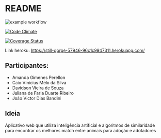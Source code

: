 # README
![example workflow](https://github.com/joaovictordiasdev/petmatch/actions/workflows/github-actions-demo.yml/badge.svg)

[![Code Climate](https://codeclimate.com/github/JoaoVictorDiasDev/PetMatch.png)](https://codeclimate.com/github/JoaoVictorDiasDev/PetMatch)

[![Coverage Status](https://coveralls.io/repos/github/JoaoVictorDiasDev/PetMatch/badge.svg?branch=master)](https://coveralls.io/github/JoaoVictorDiasDev/PetMatch?branch=master)

Link heroku:  https://still-gorge-57946-96c1c9947311.herokuapp.com/


## Participantes:

- Amanda Gimenes Perellon 
- Caio Vinícius Melo da Silva
- Davidson Vieira de Souza
- Juliana de Faria Duarte Ribeiro
- João Victor Dias Bandini

## Ideia 

Aplicativo web que utiliza inteligência artificial e algoritmos de similaridade para encontrar os melhores
match entre animais para adoção e adotadores
